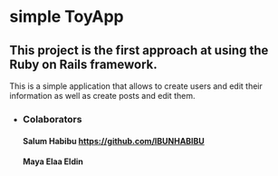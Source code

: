 # simple ToyApp
## This project is the first approach at using the Ruby on Rails framework. 
This is  a simple application that allows to create users and edit their information as well as create posts and edit them.

* ### Colaborators 
    #### Salum Habibu  https://github.com/IBUNHABIBU
    #### Maya Elaa Eldin 